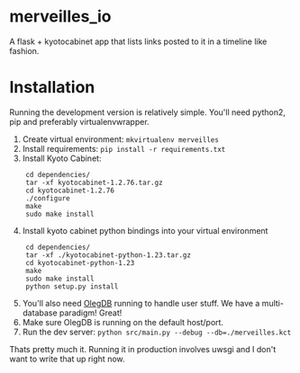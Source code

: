 merveilles_io
=============

A flask + kyotocabinet app that lists links posted to it in a timeline like fashion.

Installation
============

Running the development version is relatively simple. You'll need python2, pip
and preferably virtualenvwrapper.

1. Create virtual environment: `mkvirtualenv merveilles`
2. Install requirements: `pip install -r requirements.txt`
3. Install Kyoto Cabinet:

```
    cd dependencies/
    tar -xf kyotocabinet-1.2.76.tar.gz
    cd kyotocabinet-1.2.76
    ./configure
    make
    sudo make install
```

4. Install kyoto cabinet python bindings into your virtual environment

```
    cd dependencies/
    tar -xf ./kyotocabinet-python-1.23.tar.gz
    cd kyotocabinet-python-1.23
    make
    sudo make install
    python setup.py install
```

5. You'll also need [OlegDB](http://olegdb.org/) running to handle user stuff.
We have a multi-database paradigm! Great!
6. Make sure OlegDB is running on the default host/port.
7. Run the dev server: `python src/main.py --debug --db=./merveilles.kct`

Thats pretty much it. Running it in production involves uwsgi and I don't want
to write that up right now.
